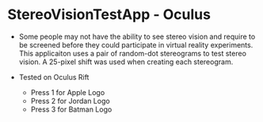 # StereoVisionTestApp - Oculus

* Some people may not have the ability to see stereo vision and require to be screened before they could participate in virtual reality experiments. This applicaiton uses a pair of random-dot stereograms to test stereo vision. A 25-pixel shift was used when creating each stereogram.
* Tested on Oculus Rift

  * Press 1 for Apple Logo
  * Press 2 for Jordan Logo
  * Press 3 for Batman Logo
